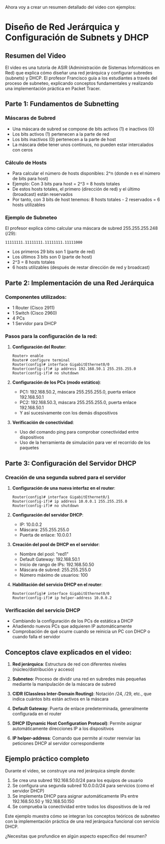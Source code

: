 

Ahora voy a crear un resumen detallado del video con ejemplos:

# Diseño de Red Jerárquica y Configuración de Subnets y DHCP

## Resumen del Video

El video es una tutoría de ASIR (Administración de Sistemas Informáticos en Red) que explica cómo diseñar una red jerárquica y configurar subredes (subnets) y DHCP. El profesor Francisco guía a los estudiantes a través del proceso de subneteo, explicando conceptos fundamentales y realizando una implementación práctica en Packet Tracer.

## Parte 1: Fundamentos de Subnetting

### Máscaras de Subred
- Una máscara de subred se compone de bits activos (1) e inactivos (0)
- Los bits activos (1) pertenecen a la parte de red
- Los bits inactivos (0) pertenecen a la parte de host
- La máscara debe tener unos continuos, no pueden estar intercalados con ceros

### Cálculo de Hosts
- Para calcular el número de hosts disponibles: 2^n (donde n es el número de bits para host)
- Ejemplo: Con 3 bits para host = 2^3 = 8 hosts totales
- De estos hosts totales, el primero (dirección de red) y el último (broadcast) están reservados
- Por tanto, con 3 bits de host tenemos: 8 hosts totales - 2 reservados = 6 hosts utilizables

### Ejemplo de Subneteo
El profesor explica cómo calcular una máscara de subred 255.255.255.248 (/29):

```
11111111.11111111.11111111.11111000
```

- Los primeros 29 bits son 1 (parte de red)
- Los últimos 3 bits son 0 (parte de host)
- 2^3 = 8 hosts totales
- 6 hosts utilizables (después de restar dirección de red y broadcast)

## Parte 2: Implementación de una Red Jerárquica

### Componentes utilizados:
- 1 Router (Cisco 2911)
- 1 Switch (Cisco 2960)
- 4 PCs
- 1 Servidor para DHCP

### Pasos para la configuración de la red:

1. **Configuración del Router**:
   ```
   Router> enable
   Router# configure terminal
   Router(config)# interface GigabitEthernet0/0
   Router(config-if)# ip address 192.168.50.1 255.255.255.0
   Router(config-if)# no shutdown
   ```

2. **Configuración de los PCs (modo estático)**:
   - PC1: 192.168.50.2, máscara 255.255.255.0, puerta enlace 192.168.50.1
   - PC2: 192.168.50.3, máscara 255.255.255.0, puerta enlace 192.168.50.1
   - Y así sucesivamente con los demás dispositivos

3. **Verificación de conectividad**:
   - Uso del comando ping para comprobar conectividad entre dispositivos
   - Uso de la herramienta de simulación para ver el recorrido de los paquetes

## Parte 3: Configuración del Servidor DHCP

### Creación de una segunda subred para el servidor
1. **Configuración de una nueva interfaz en el router**:
   ```
   Router(config)# interface GigabitEthernet0/1
   Router(config-if)# ip address 10.0.0.1 255.255.255.0
   Router(config-if)# no shutdown
   ```

2. **Configuración del servidor DHCP**:
   - IP: 10.0.0.2
   - Máscara: 255.255.255.0
   - Puerta de enlace: 10.0.0.1

3. **Creación del pool de DHCP en el servidor**:
   - Nombre del pool: "red1"
   - Default Gateway: 192.168.50.1
   - Inicio de rango de IPs: 192.168.50.50
   - Máscara de subred: 255.255.255.0
   - Número máximo de usuarios: 100

4. **Habilitación del servicio DHCP en el router**:
   ```
   Router(config)# interface GigabitEthernet0/0
   Router(config-if)# ip helper-address 10.0.0.2
   ```

### Verificación del servicio DHCP
- Cambiando la configuración de los PCs de estática a DHCP
- Añadiendo nuevos PCs que adquieren IP automáticamente
- Comprobación de qué ocurre cuando se reinicia un PC con DHCP o cuando falla el servidor

## Conceptos clave explicados en el video:

1. **Red jerárquica**: Estructura de red con diferentes niveles (núcleo/distribución y acceso)

2. **Subneteo**: Proceso de dividir una red en subredes más pequeñas mediante la manipulación de la máscara de subred

3. **CIDR (Classless Inter-Domain Routing)**: Notación /24, /29, etc., que indica cuántos bits están activos en la máscara

4. **Default Gateway**: Puerta de enlace predeterminada, generalmente configurada en el router

5. **DHCP (Dynamic Host Configuration Protocol)**: Permite asignar automáticamente direcciones IP a los dispositivos

6. **IP helper-address**: Comando que permite al router reenviar las peticiones DHCP al servidor correspondiente

## Ejemplo práctico completo

Durante el video, se construye una red jerárquica simple donde:

1. Se crea una subred 192.168.50.0/24 para los equipos de usuario
2. Se configura una segunda subred 10.0.0.0/24 para servicios (como el servidor DHCP)
3. Se implementa DHCP para asignar automáticamente IPs entre 192.168.50.50 y 192.168.50.150
4. Se comprueba la conectividad entre todos los dispositivos de la red

Este ejemplo muestra cómo se integran los conceptos teóricos de subneteo con la implementación práctica de una red jerárquica funcional con servicio DHCP.

¿Necesitas que profundice en algún aspecto específico del resumen?